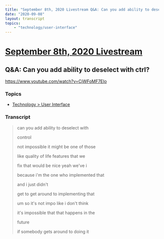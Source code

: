 ```yaml
---
title: "September 8th, 2020 Livestream Q&A: Can you add ability to deselect with ctrl?"
date: "2020-09-08"
layout: transcript
topics:
    - "technology/user-interface"
---
```

# [September 8th, 2020 Livestream](../2020-09-08.md)
## Q&A: Can you add ability to deselect with ctrl?
https://www.youtube.com/watch?v=CjWFoMF7EIo

### Topics
* [Technology > User Interface](../topics/technology/user-interface.md)

### Transcript

> can you add ability to deselect with
>
> control
>
> not impossible it might be one of those
>
> like quality of life features that we
>
> fix that would be nice yeah we've i
>
> because i'm the one who implemented that
>
>  and i just didn't
>
> get to get around to implementing that
>
> um so it's not impo like i don't think
>
> it's impossible that that happens in the
>
> future
>
> if somebody gets around to doing it
